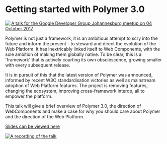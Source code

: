 # Getting started with Polymer 3.0

<img align="left" src="https://secure.meetupstatic.com/photos/event/6/c/f/8/global_456867896.jpeg">

[A talk for the Google Developer Group Johannesburg meetup on 04 October 2017](https://www.meetup.com/GDGJohannesburg/events/242865630/)

Polymer is not just a framework, it is an ambitious attempt to scry into the future and inform the present - to steward and direct the evolution of the Web Platform. It has inextricably linked itself to Web Components, with the sole ambition of making them globally native. To be clear, this is a 'framework' that is actively courting its own obsolescence, growing smaller with every subsequent release.

It is in pursuit of this that the latest version of Polymer was announced, informed by recent W3C standardisation victories as well as mainstream adoption of Web Platform features. The project is removing features, changing the ecosystem, improving cross-framework interop, all to empower the platform.

This talk will give a brief overview of Polymer 3.0, the direction of WebComponents and make a case for why you should care about Polymer and the direction of the Web Platform.

[Slides can be viewed here](mikegeyser.github.io/getting-started-with-polymer/)

[![A recording of the talk](https://img.youtube.com/vi/aU6y16StdGA/0.jpg)](https://www.youtube.com/watch?v=aU6y16StdGA)
